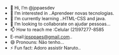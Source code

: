 - 👋 Hi, I’m @jppaesdev
- 👀 I’m interested in ..Aprendeer novas tecnologias.
- 🌱 I’m currently learning ..HTML-CSS and java.
- 💞️ I’m looking to collaborate on ajudar pessoas...
- 📫 How to reach me :Celular (21)97277-8585
- E-mail:jpsppaes@gmail.com..
- 😄 Pronouns: Não tenho...
- ⚡ Fun fact: Adoro assistir Naruto..

<!---
jppaesdev/jppaesdev is a ✨ special ✨ repository because its `README.md` (this file) appears on your GitHub profile.
You can click the Preview link to take a look at your changes.
--->
